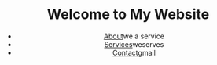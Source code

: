 <!DOCTYPE html>
<html lang="en">
<head>
    <meta charset="UTF-8">
    <meta name="viewport" content="width=device-width, initial-scale=1.0">
    <meta name="description" content="Welcome to my dynamic website">
    <title>Interactive Website</title>
    
</head>
<body>
    <header>
        <h1>Welcome to My Website</h1>
        <nav>
            <ul>
                <li><a href="#about" onclick="toggleSection('about-desc')">About</a>we a service</li>
                <li><a href="#services" onclick="toggleSection('services-desc')">Services</a>weserves</li>
                <li><a href="#contact" onclick="toggleSection('contact-desc')">Contact</a>gmail</li>
            </ul>
        </nav>
    </header>

    
</body>
</html>


